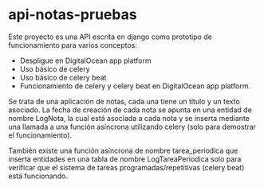 # api-notas-pruebas

Este proyecto es una API escrita en django como prototipo de funcionamiento para varios conceptos:
- Despligue en DigitalOcean app platform
- Uso básico de celery
- Uso básico de celery beat
- Funcionamiento de celery y celery beat en DigitalOcean app platform.

Se trata de una aplicación de notas, cada una tiene un título y un texto asociado.
La fecha de creación de cada nota se apunta en una entidad de nombre LogNota, la
cual está asociada a cada nota y se inserta mediante una llamada a una función
asíncrona utilizando celery (solo para demostrar el funcionamiento).

También existe una función asíncrona de nombre tarea_periodica que inserta entidades
en una tabla de nombre LogTareaPeriodica solo para verificar que el sistema de 
tareas programadas/repetitivas (celery beat) está funcionando.
